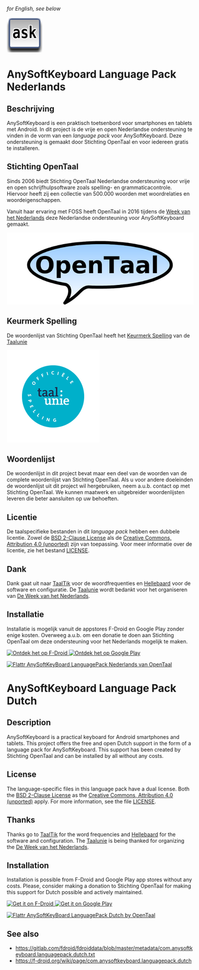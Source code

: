 _for English, see below_


![logo Language Pack Dutch](src/main/res/drawable-xhdpi/app_icon.png?raw=true)


AnySoftKeyboard Language Pack Nederlands
========================================


Beschrijving
------------

AnySoftKeyboard is een praktisch toetsenbord voor smartphones en tablets met
Android. In dit project is de vrije en open Nederlandse ondersteuning te vinden
in de vorm van een _language pack_ voor AnySoftKeyboard. Deze ondersteuning is
gemaakt door Stichting OpenTaal en voor iedereen gratis te installeren.


Stichting OpenTaal
------------------

Sinds 2006 biedt Stichting OpenTaal Nederlandse ondersteuning voor vrije en open
schrijfhulpsoftware zoals spelling- en grammaticacontrole. Hiervoor heeft zij
een collectie van 500.000 woorden met woordrelaties en woordeigenschappen.

Vanuit haar ervaring met FOSS heeft OpenTaal in 2016 tijdens de
[Week van het Nederlands](http://weekvanhetnederlands.org/activiteiten/opensource-nederlands-toetsenbord-voor-android)
deze Nederlandse ondersteuning voor AnySoftKeyboard gemaakt.

![logo Stichting OpenTaal](opentaal.png?raw=true)


Keurmerk Spelling
-----------------

De woordenlijst van Stichting OpenTaal heeft het [Keurmerk Spelling](http://taalunieversum.org/inhoud/spelling-meer-hulpmiddelen/keurmerk)
van de [Taalunie](http://taalunie.org)

![logo Keurmerk Spelling](keurmerk.png?raw=true)


Woordenlijst
------------

De woordenlijst in dit project bevat maar een deel van de woorden van de
complete woordenlijst van Stichting OpenTaal. Als u voor andere doeleinden de
woordenlijst uit dit project wil hergebruiken, neem a.u.b. contact op met
Stichting OpenTaal. We kunnen maatwerk en uitgebreider woordenlijsten leveren
die beter aansluiten op uw behoeften.


Licentie
--------

De taalspecifieke bestanden in dit _language pack_ hebben een dubbele
licentie. Zowel de
[BSD 2-Clause License](http//opensource.org/licenses/bsd-license.php)
als de
[Creative Commons, Attribution 4.0 (unported)](https://creativecommons.org/licenses/by/4.0/deed.en)
zijn van toepassing. Voor meer informatie over de licentie, zie het bestand
[LICENSE](LICENSE).


Dank
----

Dank gaat uit naar [TaalTik](http://taaltik.nl) voor de woordfrequenties en
[Hellebaard](http://hellebaard.nl) voor de software en configuratie. De
[Taalunie](http://taalunie.org) wordt bedankt voor het organiseren van
[De Week van het Nederlands](http://weekvanhetnederlands.org).


Installatie
-----------

Installatie is mogelijk vanuit de appstores F-Droid en Google Play zonder enige
kosten. Overweeg a.u.b. om een donatie te doen aan Stichting OpenTaal om deze
ondersteuning voor het Nederlands mogelijk te maken.

<a href="https://f-droid.org/app/YOUR.APP.ID">
    <img src="https://f-droid.org/badge/get-it-on-nl.png"
         alt="Ontdek het op F-Droid" height="80">
</a>

<a href="https://play.google.com/store/apps/details?id=YOUR.APP.ID">
    <img src="https://play.google.com/intl/en_us/badges/images/generic/nl_badge_web_generic.png"
         alt="Ontdek het op Google Play" height="80">
</a>

[![Flattr AnySoftKeyBoard LanguagePack Nederlands van OpenTaal](http://api.flattr.com/button/flattr-badge-large.png)](https://flattr.com/submit/auto?user_id=OpenTaal&url=https://github.com/OpenTaal/LanguagePack&title=LanguagePack&language=nl&tags=github&category=software)


AnySoftKeyboard Language Pack Dutch
===================================


Description
-----------

AnySoftKeyboard is a practical keyboard for Android smartphones and tablets.
This project offers the free and open Dutch support in the form of a language
pack for AnySoftKeyboard. This support has been created by Stichting OpenTaal
and can be installed by all without any costs.


License
-------

The language-specific files in this language pack have a dual license. Both the
[BSD 2-Clause License](http//opensource.org/licenses/bsd-license.php)
as the
[Creative Commons, Attribution 4.0 (unported)](https://creativecommons.org/licenses/by/4.0/deed.en)
apply. For more information, see the file [LICENSE](LICENSE).


Thanks
------

Thanks go to [TaalTik](http://taaltik.nl) for the word frequencies and
[Hellebaard](http://hellebaard.nl) for the software and configuration. The
[Taalunie](http://taalunie.org) is being thanked for organizing the
[De Week van het Nederlands](http://weekvanhetnederlands.org).


Installation
------------

Installation is possible from F-Droid and Google Play app stores without any
costs. Please, consider making a donation to Stichting OpenTaal for making this
support for Dutch possible and actively maintained.

<a href="https://f-droid.org/app/YOUR.APP.ID">
    <img src="https://f-droid.org/badge/get-it-on.png"
         alt="Get it on F-Droid" height="80">
</a>

<a href="https://play.google.com/store/apps/details?id=YOUR.APP.ID">
    <img src="https://play.google.com/intl/en_us/badges/images/generic/en_badge_web_generic.png"
         alt="Get it on Google Play" height="80">
</a>

[![Flattr AnySoftKeyBoard LanguagePack Dutch by OpenTaal](http://api.flattr.com/button/flattr-badge-large.png)](https://flattr.com/submit/auto?user_id=OpenTaal&url=https://github.com/OpenTaal/LanguagePack&title=LanguagePack&language=en&tags=github&category=software)


See also
--------

* https://gitlab.com/fdroid/fdroiddata/blob/master/metadata/com.anysoftkeyboard.languagepack.dutch.txt
* https://f-droid.org/wiki/page/com.anysoftkeyboard.languagepack.dutch
